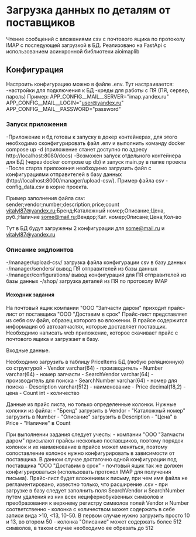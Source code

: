 # Загрузка данных по деталям от поставщиков
Чтение сообщений с вложениями csv с почтового ящика по протоколу IMAP с последующей загрузкой в БД. Реализовано на FastApi с использованием асинхронной библиотеки aioimaplib

## Конфигурация
Настроить конфигурацию можно в файле .env. Тут настраивается:
-настройки для подключения к БД
-креды для работы с ПЯ (ПЯ, сервер, пароль)
Пример:
APP_CONFIG__MAIL__SERVER="imap.yandex.ru"
APP_CONFIG__MAIL__LOGIN="user@yandex.ru"
APP_CONFIG__MAIL__PASSWORD="password"


### Запуск приложения
-Приложение и бд готовы к запуску в докер контейнерах, для этого необходимо сконфигурировать файл .env и выполнить команду docker compose up -d (приложение станет доступно по адресу http://localhost:8080/docs)
-Возможен запуск отдельного контейнера для БД (через docker compose up db) и запуск main.py в папке проекта
-После старта приложения необходимо загрузить файл с конфигурациями отправителей в базу данных (http://localhost:8000/manager/upload-csv/). Пример файла csv - config_data.csv в корне проекта.

Пример заполнения файла csv:
sender;vendor;number;description;price;count
vitalyl87@yandex.ru;Бренд;Каталожный номер;Описание;Цена, руб.;Наличие
some@mail.ru;Вендор;Кат. номер;Описане;Цена;Кол-во

Тут в БД будут загружены 2 конфигурации для some@mail.ru и vitalyl87@yandex.ru

### Описание эндпоинтов
-/manager/upload-csv/ загрузка файла конфигурации csv в базу данных
-/manager/senders/ вывод ПЯ отправителей из базы данных
-/manager/configurations/ вывод конфигураций для ПЯ отправителей из базы данных
-/shop/ загрузка деталей из ПЯ по протоколу IMAP


#### Исходник задания
На почтовый ящик компании "ООО "Запчасти даром" приходит прайс-лист от поставщика "ООО "Доставим в срок"
Прайс-лист представляет из себя csv файл, образец которого во вложении. В прайсе содержится информация об автозапчастях, которые доставляет поставщик.
Необходимо написать web приложение, которое скачивает прайс с почтового ящика и загружает в базу.

Входные данные.

Необходимо загрузить в таблицу PriceItems БД (любую реляционную) со структурой
	- Vendor varchar(64) - производитель
	- Number varchar(64) - номер запчасти
	- SearchVendor varchar(64) - производитель для поиска
	- SearchNumber varchar(64) - номер для поиска
	- Description varchar(512) - наименование
	- Price decimal(18,2) - цена
	- Count int - количество

Данные из прайс листа, но только определенные колонки.
Нужные колонки из файла:
	- "Бренд" загрузить в Vendor
	- "Каталожный номер" загрузить в Number
	- "Описание" загрузить в Description
	- "Цена" в Price
	- "Наличие" в Count


При выполнении задания следует учесть:
	- компании "ООО "Запчасти даром" присылают прайсы несколько поставщиков, поэтому порядок колонок и их наименование
	в прайсе может меняться, поэтому сопоставление колонок нужно конфигурировать в зависимости от поставщика. В данном случае
	достаточно одной конфигурации под поставщика "ООО "Доставим в срок"
	- почтовый ящик так же должен конфигурироваться (использовать протокол IMAP для получения письма).
	Прайс-лист будет вложением к письму, при чем имя файла не регламентировано, известно только, что расширение .csv
	- при загрузке в базу следует заполнить поля SearchVendor и SearchNumber путем удаления из них всех нецифернобуквенных символов
	и преобразования к верхнему регистру символов полей Vendor и Number соответственно
	- колонка с количеством может содержать в себе записи вида >10, <13, 10-50. В первом случае нужно загрузить просто 10 и 13, во втором 50
	- колонка "Описание" может содержать более 512 символов, в таком случае необходимо ее обрезать до 512
